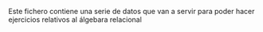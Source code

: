 Este fichero contiene una serie  de datos que van a servir para poder hacer ejercicios relativos al álgebara relacional
